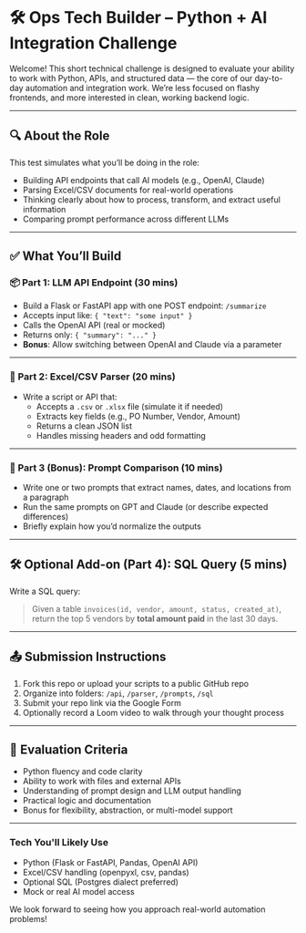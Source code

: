 
# 🛠 Ops Tech Builder – Python + AI Integration Challenge

Welcome! This short technical challenge is designed to evaluate your ability to work with Python, APIs, and structured data — the core of our day-to-day automation and integration work. We’re less focused on flashy frontends, and more interested in clean, working backend logic.

---

## 🔍 About the Role

This test simulates what you’ll be doing in the role:
- Building API endpoints that call AI models (e.g., OpenAI, Claude)
- Parsing Excel/CSV documents for real-world operations
- Thinking clearly about how to process, transform, and extract useful information
- Comparing prompt performance across different LLMs

---

## ✅ What You’ll Build

### 📦 Part 1: LLM API Endpoint (30 mins)
- Build a Flask or FastAPI app with one POST endpoint: `/summarize`
- Accepts input like: `{ "text": "some input" }`
- Calls the OpenAI API (real or mocked)
- Returns only: `{ "summary": "..." }`
- **Bonus**: Allow switching between OpenAI and Claude via a parameter

---

### 📂 Part 2: Excel/CSV Parser (20 mins)
- Write a script or API that:
  - Accepts a `.csv` or `.xlsx` file (simulate it if needed)
  - Extracts key fields (e.g., PO Number, Vendor, Amount)
  - Returns a clean JSON list
  - Handles missing headers and odd formatting

---

### 🧠 Part 3 (Bonus): Prompt Comparison (10 mins)
- Write one or two prompts that extract names, dates, and locations from a paragraph
- Run the same prompts on GPT and Claude (or describe expected differences)
- Briefly explain how you’d normalize the outputs

---

## 🛠 Optional Add-on (Part 4): SQL Query (5 mins)
Write a SQL query:
> Given a table `invoices(id, vendor, amount, status, created_at)`,  
> return the top 5 vendors by **total amount paid** in the last 30 days.

---

## 📤 Submission Instructions
1. Fork this repo or upload your scripts to a public GitHub repo
2. Organize into folders: `/api`, `/parser`, `/prompts`, `/sql`
3. Submit your repo link via the Google Form
4. Optionally record a Loom video to walk through your thought process

---

## 🧪 Evaluation Criteria
- Python fluency and code clarity
- Ability to work with files and external APIs
- Understanding of prompt design and LLM output handling
- Practical logic and documentation
- Bonus for flexibility, abstraction, or multi-model support

---

### Tech You'll Likely Use
- Python (Flask or FastAPI, Pandas, OpenAI API)
- Excel/CSV handling (openpyxl, csv, pandas)
- Optional SQL (Postgres dialect preferred)
- Mock or real AI model access

We look forward to seeing how you approach real-world automation problems!
